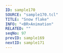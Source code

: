 ```yaml
---
ID: sample170
SOURCE: "sample170.tcl"
TITLE: "Snow flake"
INFO: "<BR>Animation"
RELATED: ""
seqNo: 97
prevID: sample169
nextID: sample171
---
```

